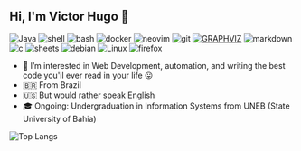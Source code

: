 ## Hi, I'm Victor Hugo 👋

![Java](https://img.shields.io/badge/java-%23ED8B00.svg?style=for-the-badge&logo=openjdk&logoColor=white)
![shell](https://img.shields.io/badge/Shell_Script-121011?style=for-the-badge&logo=gnu-bash&logoColor=white)
![bash](https://img.shields.io/badge/GNU%20Bash-4EAA25?style=for-the-badge&logo=GNU%20Bash&logoColor=white)
![docker](https://img.shields.io/badge/Docker-2CA5E0?style=for-the-badge&logo=docker&logoColor=white)
![neovim](https://img.shields.io/badge/NeoVim-%2357A143.svg?&style=for-the-badge&logo=neovim&logoColor=white)
![git](https://img.shields.io/badge/GIT-E44C30?style=for-the-badge&logo=git&logoColor=white)
[![GRAPHVIZ](https://img.shields.io/badge/GRAPHVIZ-blue?style=for-the-badge)](https://)
![markdown](https://img.shields.io/badge/Markdown-000000?style=for-the-badge&logo=markdown&logoColor=white)
![c](https://img.shields.io/badge/C-00599C?style=for-the-badge&logo=c&logoColor=white)
![sheets](https://img.shields.io/badge/Google%20Sheets-34A853?style=for-the-badge&logo=google-sheets&logoColor=white)
![debian](https://img.shields.io/badge/Debian-A81D33?style=for-the-badge&logo=debian&logoColor=white)
![Linux](https://img.shields.io/badge/Linux-FCC624?style=for-the-badge&logo=linux&logoColor=black)
![firefox](https://img.shields.io/badge/Firefox_Browser-FF7139?style=for-the-badge&logo=Firefox-Browser&logoColor=white)

- 👀 I’m interested in Web Development, automation, and writing the best code you'll ever read in your life 😛
- 🇧🇷 From Brazil
- 🇺🇸 But would rather speak English
- 🎓 Ongoing: Undergraduation in Information Systems from UNEB (State University of Bahia)

![Top Langs](https://github-readme-stats.vercel.app/api/top-langs/?username=wilyJ80&layout=compact&theme=transparent)
